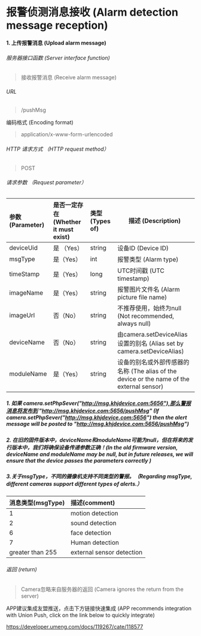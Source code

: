 # 报警侦测消息接收 (Alarm detection message reception)

**1\. 上传报警消息 (Upload alarm message)**

###### 服务器接口函数 (Server interface function)

> 接收报警消息 (Receive alarm message)

###### URL

> /pushMsg

编码格式 (Encoding format)

> application/x-www-form-urlencoded

###### HTTP 请求方式 （HTTP request method）

> POST

###### 请求参数 （Request parameter）

| 参数(Parameter) | 是否一定存在 (Whether it must exist) | 类型 (Types of) | 描述 (Description)  |
| :--------- | :----------- | :----- | --------------------------------- |
| deviceUid  | 是 （Yes）     | string | 设备ID (Device ID)  |
| msgType    | 是（Yes）      | int    | 报警类型 (Alarm type) |
| timeStamp  | 是（Yes）      | long   | UTC时间戳 (UTC timestamp) |
| imageName  | 是（Yes）      | string | 报警图片文件名 (Alarm picture file name) |
| imageUrl   | 否（No）     | string | 不推荐使用，始终为null (Not recommended, always null) |
| deviceName | 否（No）       | string | 由camera.setDeviceAlias设置的别名 (Alias set by camera.setDeviceAlias) |
| moduleName | 是（Yes）      | string | 设备的别名或外部传感器的名称 (The alias of the device or the name of the external sensor) |

##### 1. 如果 camera.setPhpSever("http://msg.khjdevice.com:5656"),那么警报消息将发布到 "http://msg.khjdevice.com:5656/pushMsg" (If camera.setPhpSever("http://msg.khjdevice.com:5656") then the alert message will be posted to "http://msg.khjdevice.com:5656/pushMsg")



##### 2. 在旧的固件版本中，deviceName和moduleName可能为null，但在将来的发行版本中，我们将确保设备传递参数正确！(In the old firmware version, deviceName and moduleName may be null, but in future releases, we will ensure that the device passes the parameters correctly )

##### 3.关于msgType，不同的摄像机支持不同类型的警报。（Regarding msgType, different cameras support different types of alerts.）

| 消息类型(msgType) | 描述(comment)             |
| :---------------- | :------------------------ |
| 1                 | motion detection          |
| 2                 | sound detection           |
| 6                 | face detection            |
| 7                 | Human detection           |
| greater than 255  | external sensor detection |

###### 返回 (return)

> Camera忽略来自服务器的返回 (Camera ignores the return from the server)



APP建议集成友盟推送，点击下方链接快速集成 (APP recommends integration with Union Push, click on the link below to quickly integrate)

https://developer.umeng.com/docs/119267/cate/118577